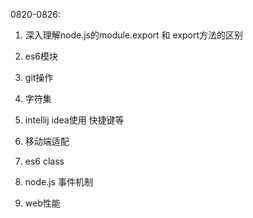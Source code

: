 0820-0826:

1. 深入理解node.js的module.export 和 export方法的区别

2. es6模块

3. git操作

4. 字符集

5. intellij idea使用 快捷键等

6. 移动端适配

7. es6 class

8. node.js 事件机制

9. web性能
